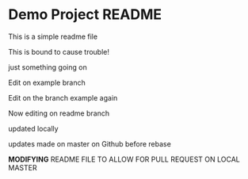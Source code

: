 # Demo Project README

This is a simple readme file

This is bound to cause trouble!

just something going on

Edit on example branch

Edit on the branch example again

Now editing on readme branch

updated locally

updates made on master on Github before rebase

__MODIFYING__ README FILE TO ALLOW FOR PULL REQUEST ON LOCAL MASTER
